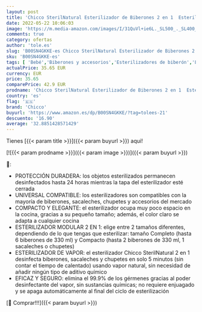 ```yaml
---
layout: post
title: 'Chicco SterilNatural Esterilizador de Biberones 2 en 1  Esterilizador Natural de Vapor con 2 Configuraciones  Rápido y Fácil de Usar  Hasta 6 Biberones de 330 ml o Chupetes  Color Blanco'
date: 2022-05-22 10:06:03
image: 'https://m.media-amazon.com/images/I/31QuVl+ie6L._SL500_._SL400_.jpg'
comments: true
category: ofertas
author: 'tole.es'
slug: 'B00SN4GKKE-es Chicco SterilNatural Esterilizador de Biberones 2 en 1...'
sku: 'B00SN4GKKE-es'
tags: [ 'Bebé','Biberones y accesorios','Esterilizadores de biberón','Lactancia y alimentación','biberones','chicco','chupetes','🇪🇸', ]
actualPrice: 35.65 EUR
currency: EUR
price: 35.65
comparePrice: 42.9 EUR
prodname: 'Chicco SterilNatural Esterilizador de Biberones 2 en 1  Esterilizador Natural de Vapor con 2 Configuraciones  Rápido y Fácil de Usar  Hasta 6 Biberones de 330 ml o Chupetes  Color Blanco'
country: 'es'
flag: '🇪🇸'
brand: 'Chicco'
buyurl: 'https://www.amazon.es/dp/B00SN4GKKE/?tag=tolees-21'
descuento: '16.90'
average: '32.8851428571429'
---
```


Tienes [{{< param title >}}]({{< param buyurl >}}) aqui!

[![{{< param prodname >}}]({{< param image >}})]({{< param buyurl >}})

🔎:

- PROTECCIÓN DURADERA: los objetos esterilizados permanecen desinfectados hasta 24 horas mientras la tapa del esterilizador esté cerrada
- UNIVERSAL COMPATIBLE: los esterilizadores son compatibles con la mayoría de biberones, sacaleches, chupetes y accesorios del mercado
- COMPACTO Y ELEGANTE: el esterilizador ocupa muy poco espacio en la cocina, gracias a su pequeño tamaño; además, el color claro se adapta a cualquier cocina
- ESTERILIZADOR MODULAR 2 EN 1: elige entre 2 tamaños diferentes, dependiendo de lo que tengas que esterilizar: tamaño Completo (hasta 6 biberones de 330 ml) y Compacto (hasta 2 biberones de 330 ml, 1 sacaleches o chupetes)
- ESTERILIZADOR DE VAPOR: el esterilizador Chicco SterilNatural 2 en 1 desinfecta biberones, sacaleches y chupetes en solo 5 minutos (sin contar el tiempo de calentado) usando vapor natural, sin necesidad de añadir ningún tipo de aditivo químico
- EFICAZ Y SEGURO: elimina el 99.9% de los gérmenes gracias al poder desinfectante del vapor, sin sustancias químicas; no requiere enjuagado y se apaga automáticamente al final del ciclo de esterilización

[🛒 Comprar!!!]({{< param buyurl >}})
